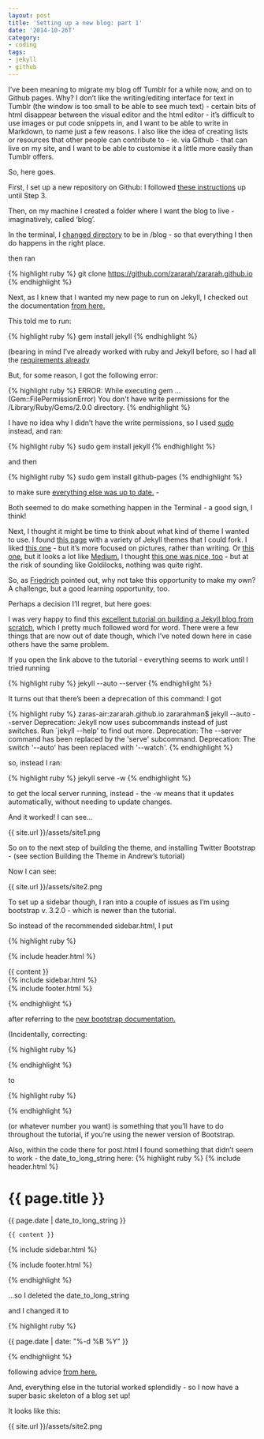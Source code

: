 ```yaml
---
layout: post
title: 'Setting up a new blog: part 1'
date: '2014-10-26T'
category:
- coding
tags:
- jekyll
- github
---
```


I’ve been meaning to migrate my blog off Tumblr for a while now, and on to Github pages. Why? I don’t like the writing/editing interface for text in Tumblr (the window is too small to be able to see much text) - certain bits of html disappear between the visual editor and the html editor - it’s difficult to use images or put code snippets in, and I want to be able to write in Markdown, to name just a few reasons. I also like the idea of creating lists or resources that other people can contribute to - ie. via Github - that can live on my site, and I want to be able to customise it a little more easily than Tumblr offers.

So, here goes. 

First, I set up a new repository on Github: I followed [these instructions](http://learn.andrewmunsell.com/learn/jekyll-by-example/tutorial) up until Step 3. 

Then, on my machine I created a folder where I want the blog to live - imaginatively, called ‘blog’. 

In the terminal, I [changed directory](https://github.com/0nn0/terminal-mac-cheatsheet/wiki/Terminal-Cheatsheet-for-Mac-(-basics-)) to be in /blog - so that everything I then do happens in the right place. 

then ran 

{% highlight ruby %}
git clone https://github.com/zararah/zararah.github.io
{% endhighlight %}

Next, as I knew that I wanted my new page to run on Jekyll, I checked out the documentation [from here.](http://jekyllrb.com/docs/installation/)

This told me to run: 

{% highlight ruby %}
gem install jekyll
{% endhighlight %}

(bearing in mind I’ve already worked with ruby and Jekyll before, so I had all the [requirements already](http://jekyllrb.com/docs/installation/#requirements)

But, for some reason, I got the following error: 

{% highlight ruby %}
ERROR:  While executing gem ... (Gem::FilePermissionError)
    You don't have write permissions for the /Library/Ruby/Gems/2.0.0 directory.
{% endhighlight %}

I have no idea why I didn’t have the write permissions, so I used [sudo](https://www.xkcd.com/149/) instead, and ran:

{% highlight ruby %}
sudo gem install jekyll
{% endhighlight %}

and then 

{% highlight ruby %}
sudo gem install github-pages
{% endhighlight %}

 to make sure [everything else was up to date.](https://github.com/github/pages-gem)  - 

Both seemed to do make something happen in the Terminal - a good sign, I think! 

Next, I thought it might be time to think about what kind of theme I wanted to use. I found [this page](http://jekyllthemes.org/) with a variety of Jekyll themes that I could fork. I liked [this one](http://mademistakes.com/) - but it’s more focused on pictures, rather than writing. Or [this one](http://jekyll.gtat.me/), but it looks a lot like [Medium.](https://medium.com/) I thought [this one was nice, too](http://jekyllthemes.org/themes/exemplar/) - but at the risk of sounding like Goldilocks, nothing was quite right. 

So, as [Friedrich](http://pudo.org/) pointed out, why not take this opportunity to make my own? A challenge, but a good learning opportunity, too. 

Perhaps a decision I’ll regret, but here goes: 

I was very happy to find this [excellent tutorial on building a Jekyll blog from scratch](http://learn.andrewmunsell.com/learn/jekyll-by-example/tutorial), which I pretty much followed word for word. There were a few things that are now out of date though, which I’ve noted down here in case others have the same problem.

If you open the link above to the tutorial - everything seems to work until I tried running

{% highlight ruby %}
jekyll --auto --server
{% endhighlight %}

It turns out that there’s been a deprecation of this command: I got

{% highlight ruby %}
zaras-air:zararah.github.io zararahman$ jekyll --auto --server
       Deprecation: Jekyll now uses subcommands instead of just switches. Run `jekyll --help' to find out more.
       Deprecation: The --server command has been replaced by the 'serve' subcommand.
       Deprecation: The switch '--auto' has been replaced with '--watch'.
{% endhighlight %}

so, instead I ran:

{% highlight ruby %}
jekyll serve -w
{% endhighlight %}

to get the local server running, instead - the -w means that it updates automatically, without needing to update changes. 

And it worked! I can see…

{{ site.url }}/assets/site1.png

So on to the next step of building the theme, and installing Twitter Bootstrap - (see section Building the Theme in Andrew’s tutorial) 

Now I can see: 

{{ site.url }}/assets/site2.png

To set up a sidebar though, I ran into a couple of issues as I’m using bootstrap v. 3.2.0 - which is newer than the tutorial.

So instead of the recommended sidebar.html, I put 

{% highlight ruby %}

{% include header.html %}
  <div class="row">
  	 <div class="col-md-8">
    {{ content }}
  </div>
  <div class="col-md-4">
    {% include sidebar.html %}
  </div>
</div>
{% include footer.html %}

{% endhighlight %}

after referring to the [new bootstrap documentation.](http://bootstrapdocs.com/v3.2.0/docs/css/)

(Incidentally, correcting:

{% highlight ruby %}
<div class="row-fluid">
  <div class="span12">
{% endhighlight %}

to 

{% highlight ruby %}
<div class=”row”>
  <div class=”col-md-12”>
    {% endhighlight %}

(or whatever number you want) is something that you’ll have to do throughout the tutorial, if you’re using the newer version of Bootstrap. 

Also, within the code there for post.html I found something that didn’t seem to work - the date_to_long_string here: 
{% highlight ruby %}
  {% include header.html %}

<div class="row-fluid">
  <div class="span8">
    <h1>{{ page.title }}</h1>
    <p class="muted">{{ page.date | date_to_long_string }}</p>

    {{ content }}
  </div>
  <div class="span4">
    {% include sidebar.html %}
  </div>
</div>

{% include footer.html %}

{% endhighlight %}

...so I deleted the date_to_long_string 

and I changed it to 

{% highlight ruby %}
  	<p class="muted">{{ page.date | date: "%-d %B %Y" }}</p>
{% endhighlight %}

following advice [from here.](http://alanwsmith.com/jekyll-liquid-date-formatting-examples)

And, everything else in the tutorial worked splendidly - so I now have a super basic skeleton of a blog set up! 

It looks like this:

{{ site.url }}/assets/site2.png
